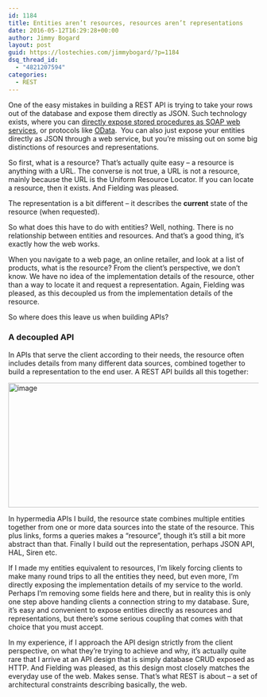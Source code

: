 ```yaml
---
id: 1184
title: Entities aren’t resources, resources aren’t representations
date: 2016-05-12T16:29:28+00:00
author: Jimmy Bogard
layout: post
guid: https://lostechies.com/jimmybogard/?p=1184
dsq_thread_id:
  - "4821207594"
categories:
  - REST
---
```

One of the easy mistakes in building a REST API is trying to take your rows out of the database and expose them directly as JSON. Such technology exists, where you can [directly expose stored procedures as SOAP web services](https://docs.oracle.com/cd/B28359_01/java.111/b31225/chtwelve.htm), or protocols like [OData](http://www.odata.org/).&nbsp; You can also just expose your entities directly as JSON through a web service, but you’re missing out on some big distinctions of resources and representations.

So first, what is a resource? That’s actually quite easy – a resource is anything with a URL. The converse is not true, a URL is not a resource, mainly because the URL is the Uniform Resource Locator. If you can locate a resource, then it exists. And Fielding was pleased.

The representation is a bit different – it describes the **current** state of the resource (when requested).

So what does this have to do with entities? Well, nothing. There is no relationship between entities and resources. And that’s a good thing, it’s exactly how the web works.

When you navigate to a web page, an online retailer, and look at a list of products, what is the resource? From the client’s perspective, we don’t know. We have no idea of the implementation details of the resource, other than a way to locate it and request a representation. Again, Fielding was pleased, as this decoupled us from the implementation details of the resource.

So where does this leave us when building APIs?

### A decoupled API

In APIs that serve the client according to their needs, the resource often includes details from many different data sources, combined together to build a representation to the end user. A REST API builds all this together:

[<img style="border-top: 0px;border-right: 0px;border-bottom: 0px;padding-top: 0px;padding-left: 0px;border-left: 0px;padding-right: 0px" border="0" alt="image" src="https://lostechies.com/jimmybogard/files/2016/05/image_thumb.png" width="642" height="251" />](https://lostechies.com/jimmybogard/files/2016/05/image.png)

In hypermedia APIs I build, the resource state combines multiple entities together from one or more data sources into the state of the resource. This plus links, forms a queries makes a “resource”, though it’s still a bit more abstract than that. Finally I build out the representation, perhaps JSON API, HAL, Siren etc.

If I made my entities equivalent to resources, I’m likely forcing clients to make many round trips to all the entities they need, but even more, I’m directly exposing the implementation details of my service to the world. Perhaps I’m removing some fields here and there, but in reality this is only one step above handing clients a connection string to my database. Sure, it’s easy and convenient to expose entities directly as resources and representations, but there’s some serious coupling that comes with that choice that you must accept.

In my experience, if I approach the API design strictly from the client perspective, on what they’re trying to achieve and why, it’s actually quite rare that I arrive at an API design that is simply database CRUD exposed as HTTP. And Fielding was pleased, as this design most closely matches the everyday use of the web. Makes sense. That’s what REST is about – a set of architectural constraints describing basically, the web.